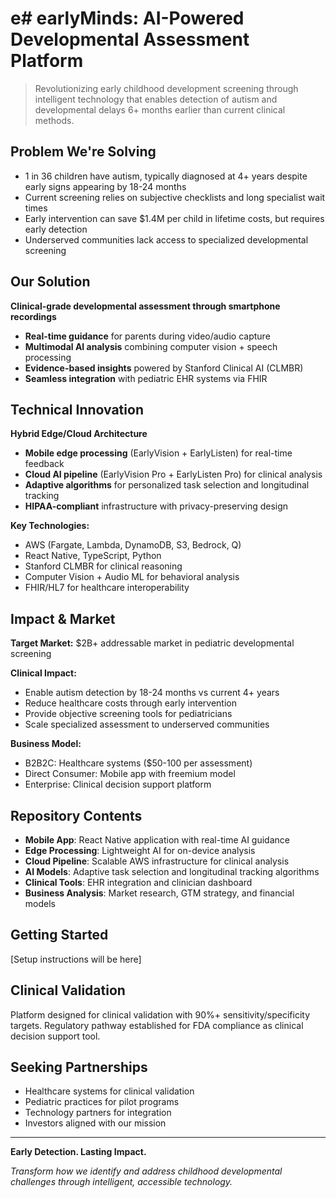 # e# earlyMinds: AI-Powered Developmental Assessment Platform

> Revolutionizing early childhood development screening through intelligent technology that enables detection of autism and developmental delays 6+ months earlier than current clinical methods.

## Problem We're Solving

- 1 in 36 children have autism, typically diagnosed at 4+ years despite early signs appearing by 18-24 months
- Current screening relies on subjective checklists and long specialist wait times
- Early intervention can save $1.4M per child in lifetime costs, but requires early detection
- Underserved communities lack access to specialized developmental screening

## Our Solution

**Clinical-grade developmental assessment through smartphone recordings**

- **Real-time guidance** for parents during video/audio capture
- **Multimodal AI analysis** combining computer vision + speech processing  
- **Evidence-based insights** powered by Stanford Clinical AI (CLMBR)
- **Seamless integration** with pediatric EHR systems via FHIR

## Technical Innovation

**Hybrid Edge/Cloud Architecture**
- **Mobile edge processing** (EarlyVision + EarlyListen) for real-time feedback
- **Cloud AI pipeline** (EarlyVision Pro + EarlyListen Pro) for clinical analysis
- **Adaptive algorithms** for personalized task selection and longitudinal tracking
- **HIPAA-compliant** infrastructure with privacy-preserving design

**Key Technologies:**
- AWS (Fargate, Lambda, DynamoDB, S3, Bedrock, Q)
- React Native, TypeScript, Python
- Stanford CLMBR for clinical reasoning
- Computer Vision + Audio ML for behavioral analysis
- FHIR/HL7 for healthcare interoperability

## Impact & Market

**Target Market:** $2B+ addressable market in pediatric developmental screening

**Clinical Impact:**
- Enable autism detection by 18-24 months vs current 4+ years
- Reduce healthcare costs through early intervention
- Provide objective screening tools for pediatricians
- Scale specialized assessment to underserved communities

**Business Model:**
- B2B2C: Healthcare systems ($50-100 per assessment)
- Direct Consumer: Mobile app with freemium model
- Enterprise: Clinical decision support platform

## Repository Contents

- **Mobile App**: React Native application with real-time AI guidance
- **Edge Processing**: Lightweight AI for on-device analysis
- **Cloud Pipeline**: Scalable AWS infrastructure for clinical analysis
- **AI Models**: Adaptive task selection and longitudinal tracking algorithms
- **Clinical Tools**: EHR integration and clinician dashboard
- **Business Analysis**: Market research, GTM strategy, and financial models

## Getting Started

[Setup instructions will be here]

## Clinical Validation

Platform designed for clinical validation with 90%+ sensitivity/specificity targets. Regulatory pathway established for FDA compliance as clinical decision support tool.

## Seeking Partnerships

- Healthcare systems for clinical validation
- Pediatric practices for pilot programs  
- Technology partners for integration
- Investors aligned with our mission

---

**Early Detection. Lasting Impact.**

*Transform how we identify and address childhood developmental challenges through intelligent, accessible technology.*
